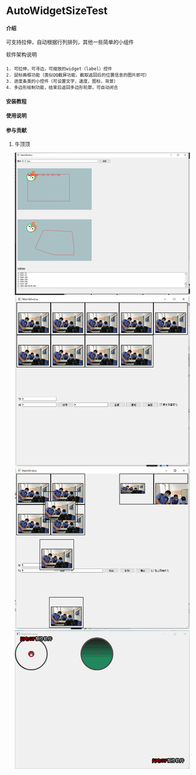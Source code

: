 # AutoWidgetSizeTest

#### 介绍
可支持拉伸，自动根据行列排列，其他一些简单的小组件

软件架构说明

####
    1. 可拉伸，可寻边，可缩放的widget（label）控件
    2. 鼠标画框功能（类似QQ截屏功能，截取返回后的位置信息的图片即可）
    3. 进度条类的小控件（可设置文字，速度，图标，背景）
    4. 多边形绘制功能，结束后返回多边形轮廓，可自动闭合
####

#### 安装教程



#### 使用说明



#### 参与贡献

1.  牛顶顶

    ![鼠标画框功能](image/polygon.png) 
    ![输入图片说明](image/autosize1.png)
    ![输入图片说明](image/autosize2.png)
    ![输入图片说明](image/test.gif)
